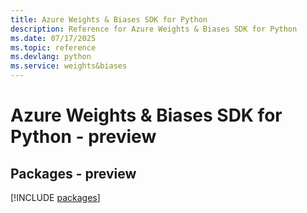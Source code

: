 ```yaml
---
title: Azure Weights & Biases SDK for Python
description: Reference for Azure Weights & Biases SDK for Python
ms.date: 07/17/2025
ms.topic: reference
ms.devlang: python
ms.service: weights&biases
---
```

# Azure Weights & Biases SDK for Python - preview
## Packages - preview
[!INCLUDE [packages](weights-&-biases-index.md)]